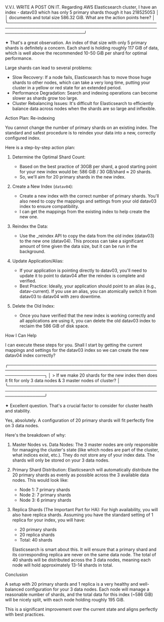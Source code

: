 V.V.I.
WRITE A POST ON IT.
Regarding AWS Elasticsearch cluster, I have an index - datav03 which has only 5 primary shards though it has 218525053   │
│    documents and total size 586.32 GiB. What are the action points here?                                                    │
╰─────────────────────────────────────────────────────────────────────────────────────────────────────────────────────────────╯

✦ That's a great observation. An index of that size with only 5 primary shards is definitely a concern. Each shard is holding
  roughly 117 GiB of data, which is well above the recommended 10-50 GiB per shard for optimal performance.


  Large shards can lead to several problems:
   * Slow Recovery: If a node fails, Elasticsearch has to move those huge shards to other nodes, which can take a very long
     time, putting your cluster in a yellow or red state for an extended period.
   * Performance Degradation: Search and indexing operations can become slower as shards grow too large.
   * Cluster Rebalancing Issues: It's difficult for Elasticsearch to efficiently balance data across nodes when the shards are
     so large and inflexible.

  Action Plan: Re-indexing

  You cannot change the number of primary shards on an existing index. The standard and safest procedure is to reindex your
  data into a new, correctly configured index.

  Here is a step-by-step action plan:


   1. Determine the Optimal Shard Count:
       * Based on the best practice of 30GB per shard, a good starting point for your new index would be: 586 GiB / 30 GB/shard
         ≈ 20 shards.
       * So, we'll aim for 20 primary shards in the new index.


   2. Create a New Index (`datav04`):
       * Create a new index with the correct number of primary shards. You'll also need to copy the mappings and settings from
         your old datav03 index to ensure compatibility.
       * I can get the mappings from the existing index to help create the new one.


   3. Reindex the Data:
       * Use the _reindex API to copy the data from the old index (datav03) to the new one (datav04). This process can take a
         significant amount of time given the data size, but it can be run in the background.


   4. Update Application/Alias:
       * If your application is pointing directly to datav03, you'll need to update it to point to datav04 after the reindex is
         complete and verified.
       * Best Practice: Ideally, your application should point to an alias (e.g., datav-current). If you use an alias, you can
         atomically switch it from datav03 to datav04 with zero downtime.


   5. Delete the Old Index:
       * Once you have verified that the new index is working correctly and all applications are using it, you can delete the
         old datav03 index to reclaim the 586 GiB of disk space.

  How I Can Help


  I can execute these steps for you. Shall I start by getting the current mappings and settings for the datav03 index so we
  can create the new datav04 index correctly?

╭────────────────────────────────────────────────────────────────────────────────────────────────────────────────╮
│  > If we make 20 shards for the new index then does it fit for only 3 data nodes & 3 master nodes of cluster?  │
╰────────────────────────────────────────────────────────────────────────────────────────────────────────────────╯

✦ Excellent question. That's a crucial factor to consider for cluster health and stability.

  Yes, absolutely. A configuration of 20 primary shards will fit perfectly fine on 3 data nodes.

  Here's the breakdown of why:


   1. Master Nodes vs. Data Nodes: The 3 master nodes are only responsible for managing the cluster's state (like which nodes are
      part of the cluster, what indices exist, etc.). They do not store any of your index data. The shards will only be stored on
      your 3 data nodes.


   2. Primary Shard Distribution: Elasticsearch will automatically distribute the 20 primary shards as evenly as possible across
      the 3 available data nodes. This would look like:
       * Node 1: 7 primary shards
       * Node 2: 7 primary shards
       * Node 3: 6 primary shards


   3. Replica Shards (The Important Part for HA): For high availability, you will also have replica shards. Assuming you have the
      standard setting of 1 replica for your index, you will have:
       * 20 primary shards
       * 20 replica shards
       * Total: 40 shards


      Elasticsearch is smart about this. It will ensure that a primary shard and its corresponding replica are never on the
  same data node. The total of 40 shards will be distributed across the 3 data nodes, meaning each node will hold
  approximately 13-14 shards in total.

  Conclusion


  A setup with 20 primary shards and 1 replica is a very healthy and well-balanced configuration for your 3 data nodes. Each
  node will manage a reasonable number of shards, and the total data for this index (~586 GiB) will be nicely split, with each
  node holding roughly 195 GiB.

  This is a significant improvement over the current state and aligns perfectly with best practices.